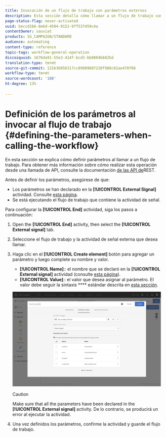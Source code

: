 ```yaml
---
title: Invocación de un flujo de trabajo con parámetros externos
description: Esta sección detalla cómo llamar a un flujo de trabajo con parámetros externos.
page-status-flag: never-activated
uuid: beccd1b6-8e6d-4504-9152-9ff537459c4a
contentOwner: sauviat
products: SG_CAMPAIGN/STANDARD
audience: automating
content-type: reference
topic-tags: workflow-general-operation
discoiquuid: 1676da91-55e3-414f-bcd3-bb0804b682bd
translation-type: tm+mt
source-git-commit: 121b36056317cc89909607220f988c02ae470f08
workflow-type: tm+mt
source-wordcount: '188'
ht-degree: 13%

---
```



# Definición de los parámetros al invocar al flujo de trabajo {#defining-the-parameters-when-calling-the-workflow}

En esta sección se explica cómo definir parámetros al llamar a un flujo de trabajo. Para obtener más información sobre cómo realizar esta operación desde una llamada de API, consulte la documentación [de las API de](../../api/using/triggering-a-signal-activity.md)REST.

Antes de definir los parámetros, asegúrese de que:

* Los parámetros se han declarado en la **[!UICONTROL External Signal]** actividad. Consulte [esta página](../../automating/using/declaring-parameters-external-signal.md).
* Se está ejecutando el flujo de trabajo que contiene la actividad de señal.

Para configurar la **[!UICONTROL End]** actividad, siga los pasos a continuación:

1. Open the **[!UICONTROL End]** activity, then select the **[!UICONTROL External signal]** tab.
1. Seleccione el flujo de trabajo y la actividad de señal externa que desea llamar.
1. Haga clic en el **[!UICONTROL Create element]** botón para agregar un parámetro y luego complete su nombre y valor.

   * **[!UICONTROL Name]**:: el nombre que se declaró en la **[!UICONTROL External signal]** actividad (consulte [esta página](../../automating/using/declaring-parameters-external-signal.md)).
   * **[!UICONTROL Value]**:: el valor que desea asignar al parámetro. El valor debe seguir la sintaxis **** estándar descrita en [esta sección](../../automating/using/advanced-expression-editing.md#standard-syntax).

   ![](assets/extsignal_definingparameters_2.png)

   >[!CAUTION]
   >
   >Make sure that all the parameters have been declared in the **[!UICONTROL External signal]** activity. De lo contrario, se producirá un error al ejecutar la actividad.

1. Una vez definidos los parámetros, confirme la actividad y guarde el flujo de trabajo.
